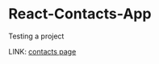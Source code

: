 # React-Contacts-App
Testing a project

<p>LINK: <a href="https://neudam.github.io/React-Contacts-App">contacts page</a></p>
